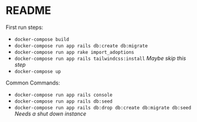 # README

First run steps:

- `docker-compose build`
- `docker-compose run app rails db:create db:migrate` 
- `docker-compose run app rake import_adoptions` 
- `docker-compose run app rails tailwindcss:install` _Maybe skip this step_
- `docker-compose up`

Common Commands:
- `docker-compose run app rails console`
- `docker-compose run app rails db:seed`
- `docker-compose run app rails db:drop db:create db:migrate db:seed` _Needs a shut down instance_